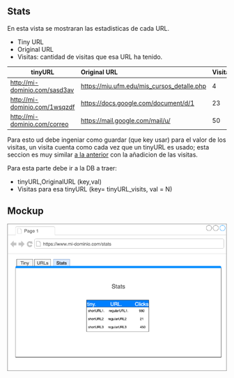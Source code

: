 ## Stats


En esta vista se mostraran las estadisticas de cada URL.

- Tiny URL
- Original URL
- Visitas: cantidad de visitas que esa URL ha tenido.


| tinyURL                       	|                Original URL                	| Visitas |
|-------------------------------	|:------------------------------------------|:------------------------------------------|
| http://mi-dominio.com/sasd3av 	| https://miu.ufm.edu/mis_cursos_detalle.php 	| 4 |
| http://mi-dominio.com/1wsqzdf 	| https://docs.google.com/document/d/1       	| 23|
| http://mi-dominio.com/correo  	| https://mail.google.com/mail/u/            	| 50 |


Para esto ud debe ingeniar como guardar (que key usar) para el valor de los visitas, un visita cuenta como cada vez que un tinyURL es usado; esta seccion es muy similar [a la anterior](/url-list) con la añadicion de las visitas.

Para esta parte debe ir a la DB a traer:
- tinyURL,OriginalURL (key,val)
- Visitas para esa tinyURL (key= tinyURL_visits, val = N)

## Mockup

![1](img/stats.png)
